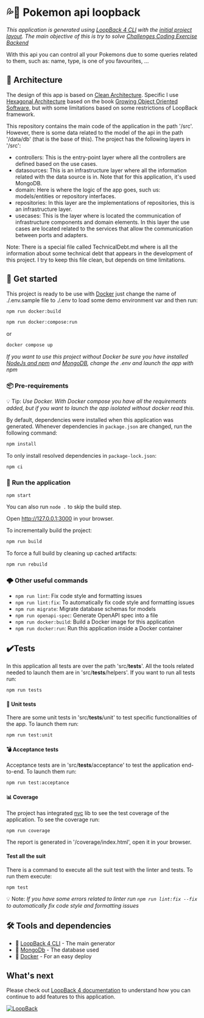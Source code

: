 # 💦🐢 Pokemon api loopback

_This application is generated using [LoopBack 4 CLI](https://loopback.io/doc/en/lb4/Command-line-interface.html) with the
[initial project layout](https://loopback.io/doc/en/lb4/Loopback-application-layout.html).
The main objective of this is try to solve [Challenges Coding Exercise Backend](https://github.com/IBMQuantum/backend-code-challenge)_

With this api you can control all your Pokemons due to some queries related to them, such as: 
name, type, is one of you favourites, ...

## 📐 Architecture 

The design of this app is based on [Clean Architecture](https://blog.cleancoder.com/uncle-bob/2012/08/13/the-clean-architecture.html).
Specific I use [Hexagonal Architecture](https://en.wikipedia.org/wiki/Hexagonal_architecture_(software)) 
based on the book [Growing Object Oriented Software](https://www.amazon.com/Growing-Object-Oriented-Software-Guided-Tests/dp/0321503627), 
but with some limitations based on some restrictions of LoopBack framework.

This repository contains the main code of the application in the path '/src'. However, there is some data
related to the model of the api in the path '/data/db' (that is the base of this).
The project has the following layers in '/src':

* controllers: This is the entry-point layer where all the controllers are defined based on the use cases.
* datasources: This is an infrastructure layer where all the information related with the data source is in. 
  Note that for this application, it's used MongoDB.
* domain: Here is where the logic of the app goes, such us: models/entities or repository interfaces. 
* repositories: In this layer are the implementations of repositories, this is an infrastructure layer. 
* usecases: This is the layer where is located the communication of infrastructure components and domain elements. 
In this layer the use cases are located related to the services that allow the communication between ports and adapters.

Note: There is a special file called TechnicalDebt.md where is all the information about some technical debt that 
appears in the development of this project. I try to keep this file clean, but depends on time limitations.

## 🚀 Get started

This project is ready to be use with [Docker]() just change the name of ./.env.sample file to
./.env to load some demo environment var and then run:

```sh
npm run docker:build
```
```sh
npm run docker:compose:run
```
or 
```sh
docker compose up
```

_If you want to use this project without Docker be sure you have installed [NodeJs and npm](https://nodejs.org/es/download/) and 
[MongoDB](https://www.mongodb.com/2), change the .env and launch the app with npm_

### 📦 Pre-requirements

💡 Tip: _Use Docker. With Docker compose you have all the requirements added,
but if you want to launch the app isolated without docker read this._

By default, dependencies were installed when this application was generated.
Whenever dependencies in `package.json` are changed, run the following command:

```sh
npm install
```

To only install resolved dependencies in `package-lock.json`:

```sh
npm ci
```

### 🔧 Run the application

```sh
npm start
```

You can also run `node .` to skip the build step.

Open http://127.0.0.1:3000 in your browser.

To incrementally build the project:

```sh
npm run build
```

To force a full build by cleaning up cached artifacts:

```sh
npm run rebuild
```

### 🌩 Other useful commands
- `npm run lint`: Fix code style and formatting issues
- `npm run lint:fix`: To automatically fix code style and formatting issues
- `npm run migrate`: Migrate database schemas for models
- `npm run openapi-spec`: Generate OpenAPI spec into a file
- `npm run docker:build`: Build a Docker image for this application
- `npm run docker:run`: Run this application inside a Docker container

## ✔️Tests

In this application all tests are over the path 'src/__tests__'.
All the tools related needed to launch them are in 'src/__tests__/helpers'.
If you want to run all tests run:

```sh
npm run tests
```

#### 🧨 Unit tests
There are some unit tests in 'src/__tests__/unit' to test specific 
functionalities of the app.
To launch them run:

```sh
npm run test:unit
```

#### 💣 Acceptance tests
Acceptance tests are in 'src/__tests__/acceptance' to test the application end-to-end.
To launch them run:

```sh
npm run test:acceptance
```

#### 📊 Coverage 
The project has integrated [nyc](https://github.com/istanbuljs/nyc)
lib to see the test coverage of the application.
To see the coverage run:

```sh
npm run coverage
```

The report is generated in '/coverage/index.html', open it in your browser.

#### Test all the suit
There is a command to execute all the suit test with the linter and tests.
To run them execute:

```sh
npm test
```

💡 Note: _If you have some errors related to linter run
`npm run lint:fix --fix` to automatically fix code style and formatting issues_


## 🛠️ Tools and dependencies

* 🦄 [LoopBack 4 CLI](https://loopback.io/doc/en/lb4/Command-line-interface.html) - The main generator 
* 🍃 [MongoDb](https://www.mongodb.com/2) - The database used
* 🐳 [Docker](https://www.docker.com/) - For an easy deploy

##  What's next

Please check out [LoopBack 4 documentation](https://loopback.io/doc/en/lb4/) to
understand how you can continue to add features to this application.

[![LoopBack](https://github.com/strongloop/loopback-next/raw/master/docs/site/imgs/branding/Powered-by-LoopBack-Badge-(blue)-@2x.png)](http://loopback.io/)

[comment]: <> (# Say hello 🎁)
[comment]: <> (* Share this proyect 📢)